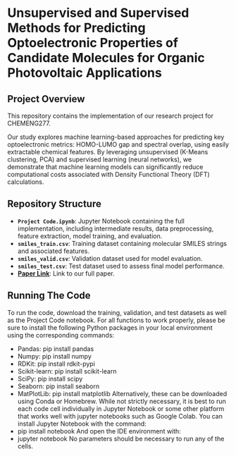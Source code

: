 # Unsupervised and Supervised Methods for Predicting Optoelectronic Properties of Candidate Molecules for Organic Photovoltaic Applications

## Project Overview

This repository contains the implementation of our research project for CHEMENG277.  

Our study explores machine learning-based approaches for predicting key optoelectronic metrics: HOMO-LUMO gap and spectral overlap, using easily extractable chemical features. By leveraging unsupervised (K-Means clustering, PCA) and supervised learning (neural networks), we demonstrate that machine learning models can significantly reduce computational costs associated with Density Functional Theory (DFT) calculations.

## Repository Structure

- **`Project Code.ipynb`**: Jupyter Notebook containing the full implementation, including intermediate results, data preprocessing, feature extraction, model training, and evaluation.
- **`smiles_train.csv`**: Training dataset containing molecular SMILES strings and associated features.
- **`smiles_valid.csv`**: Validation dataset used for model evaluation.
- **`smiles_test.csv`**: Test dataset used to assess final model performance.
- **[Paper Link](https://docs.google.com/document/d/1cgpYhfUGrXe7-K0WmqduTYuskYvJ0pTrhX8rY3Lp6ys/edit?usp=sharing)**: Link to our full paper.

## Running The Code

To run the code, download the training, validation, and test datasets as well as the Project Code notebook. For all functions to work properly, please be sure to install the following Python packages in your local environment using the corresponding commands:
- Pandas: pip install pandas
- Numpy: pip install numpy
- RDKit: pip install rdkit-pypi
- Scikit-learn: pip install scikit-learn
- SciPy: pip install scipy
- Seaborn: pip install seaborn
- MatPlotLib: pip install matplotlib
Alternatively, these can be downloaded using Conda or Homebrew. While not strictly necessary, it is best to run each code cell individually in Jupyter Notebook or some other platform that works well with jupyter notebooks such as Google Colab. You can install Jupyter Notebook with the command:
- pip install notebook
And open the IDE environment with:
- jupyter notebook
No parameters should be necessary to run any of the cells.
